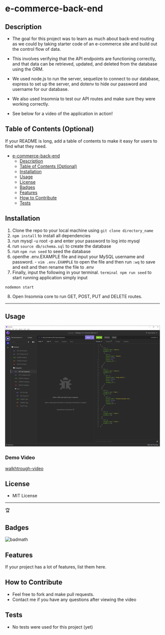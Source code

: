 # e-commerce-back-end


## Description


- The goal for this project was to learn as much about back-end routing as we could by taking starter code of an e-commerce site and build out the control flow of data. 

 - This involves verifying that the API endpoints are functioning correctly, and that data can be retrieved, updated, and deleted from the database using the ORM. 


- We used node.js to run the server, sequelize to connect to our database, express to set up the server, and dotenv to hide our password and username for our database.
- We also used Insomnia to test our API routes and make sure they were working correctly.
- See below for a video of the application in action!




<!-- 
Provide a short description explaining the what, why, and how of your project. Use the following questions as a guide:

- What was your motivation?
- Why did you build this project? (Note: the answer is not "Because it was a homework assignment.")
- What problem does it solve?
- What did you learn? -->

## Table of Contents (Optional)

If your README is long, add a table of contents to make it easy for users to find what they need.

- [e-commerce-back-end](#e-commerce-back-end)
  - [Description](#description)
  - [Table of Contents (Optional)](#table-of-contents-optional)
  - [Installation](#installation)
  - [Usage](#usage)
  - [License](#license)
  - [Badges](#badges)
  - [Features](#features)
  - [How to Contribute](#how-to-contribute)
  - [Tests](#tests)

## Installation
<!-- 
What are the steps required to install your project? Provide a step-by-step description of how to get the development environment running. -->
1. Clone the repo to your local machine using `git clone directory_name`
2. ```npm install``` to install all dependencies
3. run mysql -u root -p and enter your password to log into mysql
4. run ```source db/schema.sql``` to create the database
5. run ```npm run seed``` to seed the database
6. openthe .env.EXAMPLE file and input your MySQL username and password.  - ```vim .env.EXAMPLE``` to open the file and then run ```:wq``` to save and exit and then rename the file to .env
7. Finally, input the following in your terminal. ```terminal npm run seed```
to start running application simply input 

```terminal
nodemon start
```
8. Open Insomnia core to run GET, POST, PUT and DELETE routes.


---

## Usage


![e-commerce-back-end](./assets/images/image.gif )

### Demo Video
[walkhtrough-video](https://drive.google.com/file/d/1tLFJ1A-TpsYj8vpFS4V_ASQabPIv7McG/view?usp=sharing)

<!-- ## Credits

List your collaborators, if any, with links to their GitHub profiles.

If you used any third-party assets that require attribution, list the creators with links to their primary web presence in this section.

If you followed tutorials, include links to those here as well. -->

## License
<!-- 
The last section of a high-quality README file is the license. This lets other developers know what they can and cannot do with your project. If you need help choosing a license, refer to [https://choosealicense.com/](https://choosealicense.com/). -->
- MIT License
---

🏆

## Badges

![badmath](https://img.shields.io/github/languages/top/lernantino/badmath)



## Features

If your project has a lot of features, list them here.

## How to Contribute

- Feel free to fork and make pull requests.
- Contact me if you have any questions after viewing the video


## Tests
- No tests were used for this project (yet)

